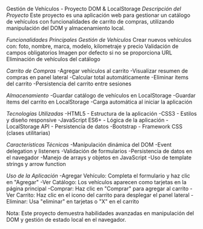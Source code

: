 Gestión de Vehículos - Proyecto DOM & LocalStorage
*Descripción del Proyecto*
Este proyecto es una aplicación web para gestionar un catálogo de vehículos con funcionalidades de carrito de compras, utilizando manipulación del DOM y almacenamiento local.

*Funcionalidades Principales*
*Gestión de Vehículos*
Crear nuevos vehículos con: foto, nombre, marca, modelo, kilometraje y precio
Validación de campos obligatorios
Imagen por defecto si no se proporciona URL
Eliminación de vehículos del catálogo

*Carrito de Compras*
-Agregar vehículos al carrito
-Visualizar resumen de compras en panel lateral
-Calcular total automáticamente
-Eliminar items del carrito
-Persistencia del carrito entre sesiones

*Almacenamiento*
-Guardar catálogo de vehículos en LocalStorage
-Guardar items del carrito en LocalStorage
-Carga automática al iniciar la aplicación

*Tecnologías Utilizadas*
-HTML5 - Estructura de la aplicación
-CSS3 - Estilos y diseño responsive
-JavaScript ES6+ - Lógica de la aplicación
-LocalStorage API - Persistencia de datos
-Bootstrap - Framework CSS (clases utilitarias)

*Características Técnicas*
-Manipulación dinámica del DOM
-Event delegation y listeners
-Validación de formularios
-Persistencia de datos en el navegador
-Manejo de arrays y objetos en JavaScript
-Uso de template strings y arrow function

*Uso de la Aplicación*
-Agregar Vehículo: Completa el formulario y haz clic en "Agregar"
-Ver Catálogo: Los vehículos aparecen como tarjetas en la página principal
-Comprar: Haz clic en "Comprar" para agregar al carrito
-Ver Carrito: Haz clic en el icono del carrito para desplegar el panel lateral
-Eliminar: Usa "eliminar" en tarjetas o "X" en el carrito

Nota: Este proyecto demuestra habilidades avanzadas en manipulación del DOM y gestión de estado local en el navegador.
